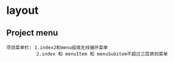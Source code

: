 # layout

## Project menu
```
项目菜单栏: 1.index2和menu组成无线循环菜单
           2.index 和 menuItem 和 menuSubitem不超过三层原则菜单
```
